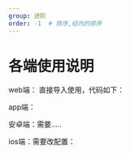 ```yaml
---
group: 进阶
order: -1  # 排序,组内的排序
---
```


# 各端使用说明





web端：
直接导入使用，代码如下：



app端：

安卓端：需要.....

ios端：需要改配置：
